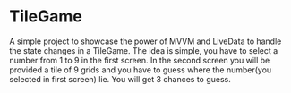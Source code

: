 # TileGame
A simple project to showcase the power of MVVM and LiveData to handle the state changes in a TileGame. The idea is simple, you have to select a number from 1 to 9 in the first screen. In the second screen you will be provided a tile of 9 grids and you have to guess where the number(you selected in first screen) lie. You will get 3 chances to guess.
